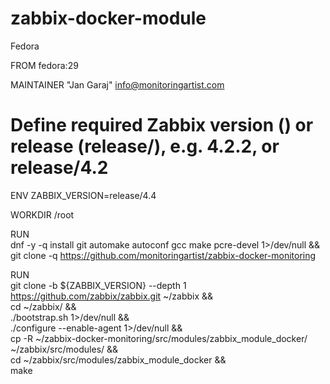 # zabbix-docker-module

Fedora

FROM fedora:29

MAINTAINER "Jan Garaj" <info@monitoringartist.com>

# Define required Zabbix version (<version>) or release (release/<version>), e.g. 4.2.2, or release/4.2
ENV ZABBIX_VERSION=release/4.4

WORKDIR /root

RUN \
   dnf -y -q install git automake autoconf gcc make pcre-devel 1>/dev/null && \
   git clone -q https://github.com/monitoringartist/zabbix-docker-monitoring

RUN \
   git clone -b ${ZABBIX_VERSION} --depth 1 https://github.com/zabbix/zabbix.git ~/zabbix && \
   cd ~/zabbix/ && \
   ./bootstrap.sh 1>/dev/null && \
   ./configure --enable-agent 1>/dev/null && \
   cp -R ~/zabbix-docker-monitoring/src/modules/zabbix_module_docker/ ~/zabbix/src/modules/ && \
   cd ~/zabbix/src/modules/zabbix_module_docker && \
   make
